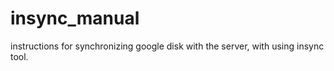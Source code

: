 # insync_manual
instructions for synchronizing google disk with the server, with using insync tool.
